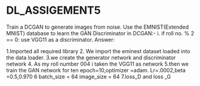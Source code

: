 # DL_ASSIGEMENT5
Train a DCGAN to generate images from noise. Use the EMNIST(Extended MNIST)
database to learn the GAN
Discriminator in DCGAN:-
i. if roll no. % 2 == 0: use VGG11 as a discriminator.
Answer:

1.Imported all required library 
2. We import the eminest dataset loaded into the  data loader.
3.we create the generator network  and discriminator network
4. As my roll number 004 i taken the VGG11 as network
5.then we train the GAN network  for ten epoch=10,optimizer =adam. Lr=.0002,beta =0.5,0.970
6 batch_size = 64
image_size = 64
7.loss_D and loss _G
